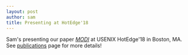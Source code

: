 ```yaml
---
layout: post
author: sam
title: Presenting at HotEdge'18
---
```

Sam's presenting our paper *[MODI](https://www.usenix.org/conference/hotedge18/presentation/ogden)* at USENIX HotEdge'18 in Boston, MA.  See [publications](publications.html) page for more details!
